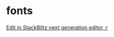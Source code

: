 # fonts

[Edit in StackBlitz next generation editor ⚡️](https://stackblitz.com/~/github.com/adibadi12/fonts)